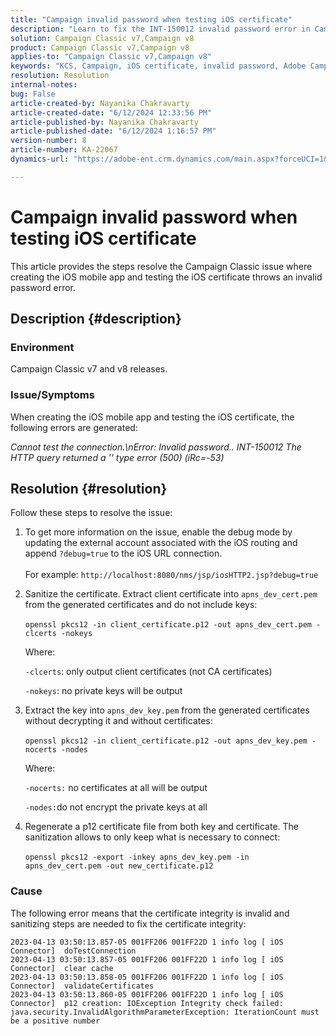 ```yaml
---
title: "Campaign invalid password when testing iOS certificate"
description: "Learn to fix the INT-150012 invalid password error in Campaign Classic when trying to create the iOS mobile app and test the iOS certificate."
solution: Campaign Classic v7,Campaign v8
product: Campaign Classic v7,Campaign v8
applies-to: "Campaign Classic v7,Campaign v8"
keywords: "KCS, Campaign, iOS certificate, invalid password, Adobe Campaign Classic v7, ACC v7, Adobe Campaign Classic v8, ACC v8 "
resolution: Resolution
internal-notes: 
bug: False
article-created-by: Nayanika Chakravarty
article-created-date: "6/12/2024 12:33:56 PM"
article-published-by: Nayanika Chakravarty
article-published-date: "6/12/2024 1:16:57 PM"
version-number: 8
article-number: KA-22067
dynamics-url: "https://adobe-ent.crm.dynamics.com/main.aspx?forceUCI=1&pagetype=entityrecord&etn=knowledgearticle&id=83a5b606-b828-ef11-840b-6045bd0065b6"

---
```

# Campaign invalid password when testing iOS certificate


This article provides the steps resolve the Campaign Classic issue where creating the iOS mobile app and testing the iOS certificate throws an invalid password error.

## Description {#description}


### <b>Environment</b>

Campaign Classic v7 and v8 releases.

### <b>Issue/Symptoms</b>

When creating the iOS mobile app and testing the iOS certificate, the following errors are generated:

*Cannot test the connection.\nError: Invalid password.. INT-150012 The HTTP query returned a '' type error (500) (iRc=-53)*


## Resolution {#resolution}


Follow these steps to resolve the issue:

1. To get more information on the issue, enable the debug mode by updating the external account associated with the iOS routing and append `?debug=true` to the iOS URL connection. <br>    
    For example: `http://localhost:8080/nms/jsp/iosHTTP2.jsp?debug=true`
2. Sanitize the certificate. Extract client certificate into `apns_dev_cert.pem` from the generated certificates and do not include keys:<br>    
    `openssl pkcs12 -in client_certificate.p12 -out apns_dev_cert.pem -clcerts -nokeys`
    
    Where:
    
    `-clcerts`: only output client certificates (not CA certificates)
    
    `-nokeys`: no private keys will be output
3. Extract the key into `apns_dev_key.pem` from the generated certificates without decrypting it and without certificates:<br>    
    `openssl pkcs12 -in client_certificate.p12 -out apns_dev_key.pem -nocerts -nodes`
    
    Where:
    
    `-nocerts:` no certificates at all will be output
    
    `-nodes:`do not encrypt the private keys at all
4. Regenerate a p12 certificate file from both key and certificate. The sanitization allows to only keep what is necessary to connect:<br>    
    `openssl pkcs12 -export -inkey apns_dev_key.pem -in apns_dev_cert.pem -out new_certificate.p12`


### Cause

The following error means that the certificate integrity is invalid and sanitizing steps are needed to fix the certificate integrity:


```
2023-04-13 03:50:13.857-05 001FF206 001FF22D 1 info log [ iOS Connector]  doTestConnection
2023-04-13 03:50:13.857-05 001FF206 001FF22D 1 info log [ iOS Connector]  clear cache
2023-04-13 03:50:13.858-05 001FF206 001FF22D 1 info log [ iOS Connector]  validateCertificates
2023-04-13 03:50:13.860-05 001FF206 001FF22D 1 info log [ iOS Connector]  p12 creation: IOException Integrity check failed:
java.security.InvalidAlgorithmParameterException: IterationCount must be a positive number
```


